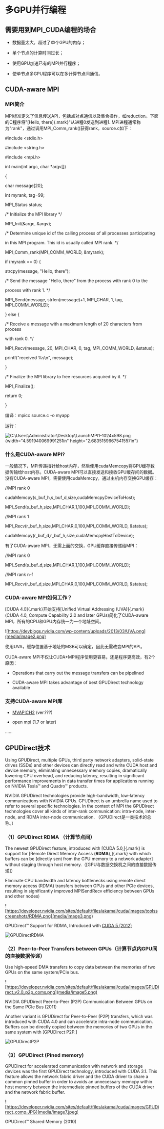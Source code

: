# 多GPU并行编程

## 需要用到MPI_CUDA编程的场合

-   数据量太大，超过了单个GPU的内存；

-   单个节点的计算时间过长；

-   使用GPU加速已有的MPI并行程序；

-   使单节点多GPU程序可以在多计算节点间通信。

## CUDA-aware MPI

### MPI简介

MPI标准定义了信息传送API，包括点对点通信以及集合操作，如reduction。下面的C程序将"[Hello,
there]{.mark}"从进程0发送到进程1.
MPI进程通常称为"rank"，通过调用MPI_Comm_rank()获得rank，source.c如下：

#include \<stdio.h\>

#include \<string.h\>

#include \<mpi.h\>

int main(int argc, char \*argv\[\])

{

char message\[20\];

int myrank, tag=99;

MPI_Status status;

/\* Initialize the MPI library \*/

MPI_Init(&argc, &argv);

/\* Determine unique id of the calling process of all processes
participating

in this MPI program. This id is usually called MPI rank. \*/

MPI_Comm_rank(MPI_COMM_WORLD, &myrank);

if (myrank == 0) {

strcpy(message, \"Hello, there\");

/\* Send the message \"Hello, there\" from the process with rank 0 to
the

process with rank 1. \*/

MPI_Send(message, strlen(message)+1, MPI_CHAR, 1, tag, MPI_COMM_WORLD);

} else {

/\* Receive a message with a maximum length of 20 characters from
process

with rank 0. \*/

MPI_Recv(message, 20, MPI_CHAR, 0, tag, MPI_COMM_WORLD, &status);

printf(\"received %s\\n\", message);

}

/\* Finalize the MPI library to free resources acquired by it. \*/

MPI_Finalize();

return 0;

}

编译：mpicc source.c -o myapp

运行：

![C:\\Users\\Administrator\\Desktop\\LaunchMPI1-1024x598.png](media/image1.png){width="4.591940069991251in"
height="2.6835159667541557in"}

### 什么是CUDA-aware MPI?

一般情况下，MPI传递指针给host内存，然后使用cudaMemcopy将GPU缓存数据传输给host内存。CUDA-aware
MPI可以直接发送和接收GPU缓存间的数据。没有CUDA-aware
MPI，需要使用cudaMemcpy，通过主机内存交换GPU缓存：

//MPI rank 0

cudaMemcpy(s_buf_h,s_buf_d,size,cudaMemcpyDeviceToHost);

MPI_Send(s_buf_h,size,MPI_CHAR,1,100,MPI_COMM_WORLD);

//MPI rank 1

MPI_Recv(r_buf_h,size,MPI_CHAR,0,100,MPI_COMM_WORLD, &status);

cudaMemcpy(r_buf_d,r_buf_h,size,cudaMemcpyHostToDevice);

有了CUDA-aware MPI，无需上面的交换，GPU缓存直接传递给MPI：

//MPI rank 0

MPI_Send(s_buf_d,size,MPI_CHAR,1,100,MPI_COMM_WORLD);

//MPI rank n-1

MPI_Recv(r_buf_d,size,MPI_CHAR,0,100,MPI_COMM_WORLD, &status);

### CUDA-aware MPI如何工作？

[CUDA 4.0]{.mark}开始支持[Unified Virtual Addressing (UVA)]{.mark} (CUDA
4.0, Compute Capability 2.0 and later GPUs)简化了CUDA-aware
MPI，所有的CPU和GPU内存统一为一个地址空间。

![https://devblogs.nvidia.com/wp-content/uploads/2013/03/UVA.png](media/image2.png)

使用UVA，缓存位置基于地址的MSB可以确定，因此无需改变MPI的API。

CUDA-aware MPI不仅让CUDA+MPI程序使用更容易，还是程序更高效，有2个原因：

-   Operations that carry out the message transfers can be pipelined

-   CUDA-aware MPI takes advantage of best GPUDirect technology
    available

### 支持CUDA-aware MPI库

-   [MVAPICH2](https://developer.nvidia.com/mvapich) (ver.???)

-   open mpi (1.7 or later)

......

## GPUDirect技术

Using GPUDirect, multiple GPUs, third party network adapters,
solid-state drives (SSDs) and other devices can directly read and write
CUDA host and device memory, eliminating unnecessary memory copies,
dramatically lowering CPU overhead, and reducing latency, resulting in
significant performance improvements in data transfer times for
applications running on NVIDIA Tesla™ and Quadro™ products.

NVIDIA GPUDirect technologies provide high-bandwidth, low-latency
communications with NVIDIA GPUs. GPUDirect is an umbrella name used to
refer to several specific technologies. In the context of MPI the
GPUDirect technologies cover all kinds of inter-rank communication:
intra-node, inter-node, and RDMA inter-node communication.
（GPUDirect是一类技术的总称。）

### （1）GPUDirect RDMA （计算节点间）

The newest GPUDirect feature, introduced with [CUDA 5.0,]{.mark} is
support for [Remote Direct Memory Access (**RDMA**),]{.mark} with which
buffers can be [directly sent from the GPU memory to a network
adapter] without staging through host
memory.（[GPU与数据交换机之间的直接数据传递]）

Eliminate CPU bandwidth and latency bottlenecks using remote direct
memory access (RDMA) transfers between GPUs and other PCIe devices,
resulting in significantly improved MPISendRecv efficiency between GPUs
and other nodes)

![https://developer.nvidia.com/sites/default/files/akamai/cuda/images/toolsscreenshots/RDMA.png](media/image3.png)

GPUDirect™ Support for RDMA, Introduced with [CUDA 5
(2012)](https://developer.nvidia.com/cuda-toolkit)

![GPUDirectRDMA](media/image4.png)

### （2）Peer-to-Peer Transfers between GPUs（计算节点内GPU间的直接数据传递）

Use high-speed DMA transfers to copy data between the memories of two
GPUs on the same system/PCIe bus.

![https://developer.nvidia.com/sites/default/files/akamai/cuda/images/GPUDirect_v2.0_p2p_coms.png](media/image5.png)

NVIDIA GPUDirect Peer-to-Peer (P2P) Communication Between GPUs on the
Same PCIe Bus (2011)

Another variant is GPUDirect for Peer-to-Peer (P2P) transfers, which was
introduced with CUDA 4.0 and can accelerate intra-node communication.
Buffers can be directly copied between the memories of two GPUs in the
same system with [GPUDirect P2P.]

![GPUDirectP2P](media/image6.png)

### （3）GPUDirect (Pined memory)

GPUDirect for accelerated communication with network and storage devices
was the first GPUDirect technology, introduced with CUDA 3.1. This
feature allows the network fabric driver and the CUDA driver to share a
common pinned buffer in order to avoids an unnecessary memcpy within
host memory between the intermediate pinned buffers of the CUDA driver
and the network fabric buffer.

![https://developer.nvidia.com/sites/default/files/akamai/cuda/images/GPUDirect_comp.JPG](media/image7.jpeg)

GPUDirect™ Shared Memory (2010)
